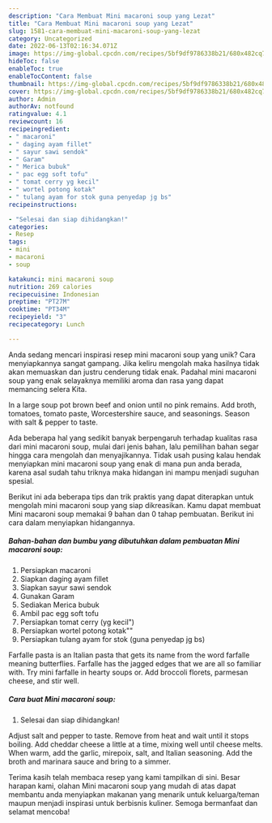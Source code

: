 ```yaml
---
description: "Cara Membuat Mini macaroni soup yang Lezat"
title: "Cara Membuat Mini macaroni soup yang Lezat"
slug: 1581-cara-membuat-mini-macaroni-soup-yang-lezat
category: Uncategorized
date: 2022-06-13T02:16:34.071Z
image: https://img-global.cpcdn.com/recipes/5bf9df9786338b21/680x482cq70/mini-macaroni-soup-foto-resep-utama.jpg
hideToc: false
enableToc: true
enableTocContent: false
thumbnail: https://img-global.cpcdn.com/recipes/5bf9df9786338b21/680x482cq70/mini-macaroni-soup-foto-resep-utama.jpg
cover: https://img-global.cpcdn.com/recipes/5bf9df9786338b21/680x482cq70/mini-macaroni-soup-foto-resep-utama.jpg
author: Admin
authorAv: notfound
ratingvalue: 4.1
reviewcount: 16
recipeingredient:
- " macaroni"
- " daging ayam fillet"
- " sayur sawi sendok"
- " Garam"
- " Merica bubuk"
- " pac egg soft tofu"
- " tomat cerry yg kecil"
- " wortel potong kotak"
- " tulang ayam for stok guna penyedap jg bs"
recipeinstructions:

- "Selesai dan siap dihidangkan!"
categories:
- Resep
tags:
- mini
- macaroni
- soup

katakunci: mini macaroni soup 
nutrition: 269 calories
recipecuisine: Indonesian
preptime: "PT27M"
cooktime: "PT34M"
recipeyield: "3"
recipecategory: Lunch

---
```





Anda sedang mencari inspirasi resep mini macaroni soup yang unik? Cara menyiapkannya sangat gampang. Jika keliru mengolah maka hasilnya tidak akan memuaskan dan justru cenderung tidak enak. Padahal mini macaroni soup yang enak selayaknya memiliki aroma dan rasa yang dapat memancing selera Kita.





In a large soup pot brown beef and onion until no pink remains. Add broth, tomatoes, tomato paste, Worcestershire sauce, and seasonings. Season with salt &amp; pepper to taste.

Ada beberapa hal yang sedikit banyak berpengaruh terhadap kualitas rasa dari mini macaroni soup, mulai dari jenis bahan, lalu pemilihan bahan segar hingga cara mengolah dan menyajikannya. Tidak usah pusing kalau hendak menyiapkan mini macaroni soup yang enak di mana pun anda berada, karena asal sudah tahu triknya maka hidangan ini mampu menjadi suguhan spesial.






Berikut ini ada beberapa tips dan trik praktis yang dapat diterapkan untuk mengolah mini macaroni soup yang siap dikreasikan. Kamu dapat membuat Mini macaroni soup memakai 9 bahan dan 0 tahap pembuatan. Berikut ini cara dalam menyiapkan hidangannya.

<!--inarticleads1-->

##### Bahan-bahan dan bumbu yang dibutuhkan dalam pembuatan Mini macaroni soup:

1. Persiapkan  macaroni
1. Siapkan  daging ayam fillet
1. Siapkan  sayur sawi sendok
1. Gunakan  Garam
1. Sediakan  Merica bubuk
1. Ambil  pac egg soft tofu
1. Persiapkan  tomat cerry (yg kecil&#34;)
1. Persiapkan  wortel potong kotak&#34;&#34;
1. Persiapkan  tulang ayam for stok (guna penyedap jg bs)


Farfalle pasta is an Italian pasta that gets its name from the word farfalle meaning butterflies. Farfalle has the jagged edges that we are all so familiar with. Try mini farfalle in hearty soups or. Add broccoli florets, parmesan cheese, and stir well. 

<!--inarticleads2-->

##### Cara buat Mini macaroni soup:


1. Selesai dan siap dihidangkan!

Adjust salt and pepper to taste. Remove from heat and wait until it stops boiling. Add cheddar cheese a little at a time, mixing well until cheese melts. When warm, add the garlic, mirepoix, salt, and Italian seasoning. Add the broth and marinara sauce and bring to a simmer. 

Terima kasih telah membaca resep yang kami tampilkan di sini. Besar harapan kami, olahan Mini macaroni soup yang mudah di atas dapat membantu anda menyiapkan makanan yang menarik untuk keluarga/teman maupun menjadi inspirasi untuk berbisnis kuliner. Semoga bermanfaat dan selamat mencoba!
